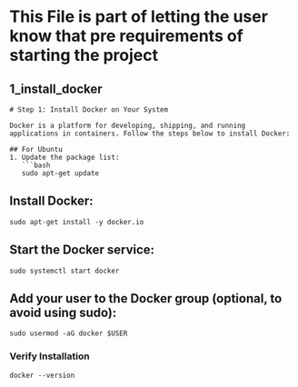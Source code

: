 # This File is part of letting the user know that pre requirements of starting the project

## 1_install_docker

```
# Step 1: Install Docker on Your System

Docker is a platform for developing, shipping, and running applications in containers. Follow the steps below to install Docker:

## For Ubuntu
1. Update the package list:
   ```bash
   sudo apt-get update

```

## Install Docker:
```
sudo apt-get install -y docker.io
```
## Start the Docker service:
```
sudo systemctl start docker

```

## Add your user to the Docker group (optional, to avoid using sudo):

```
sudo usermod -aG docker $USER

```

### Verify Installation

```
docker --version

```